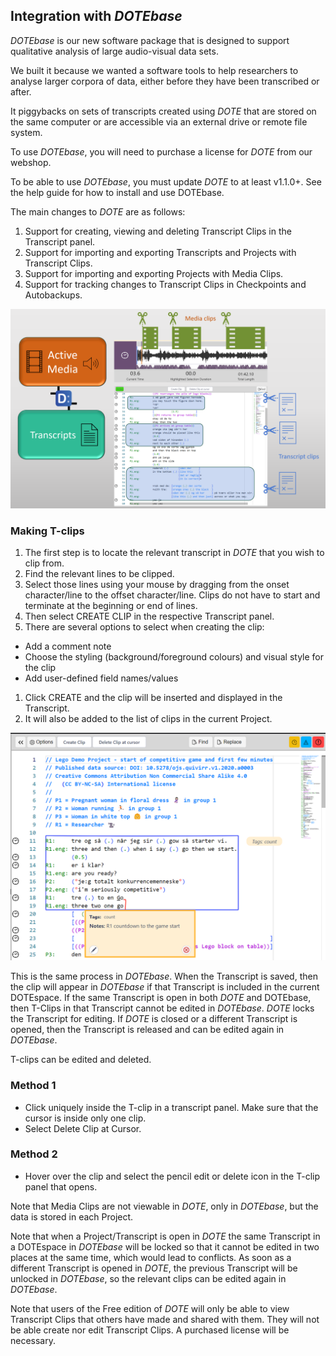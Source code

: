 ## Integration with _DOTEbase_

_DOTEbase_ is our new software package that is designed to support qualitative analysis of large audio-visual data sets.

We built it because we wanted a software tools to help researchers to analyse larger corpora of data, either before they have been transcribed or after.

It piggybacks on sets of transcripts created using _DOTE_ that are stored on the same computer or are accessible via an external drive or remote file system.

To use _DOTEbase_, you will need to purchase a license for _DOTE_ from our webshop.

To be able to use _DOTEbase_, you must update _DOTE_ to at least v1.1.0+.
See the help guide for how to install and use DOTEbase.

The main changes to _DOTE_ are as follows:

1. Support for creating, viewing and deleting Transcript Clips in the Transcript panel.
2. Support for importing and exporting Transcripts and Projects with Transcript Clips.
3. Support for importing and exporting Projects with Media Clips.
4. Support for tracking changes to Transcript Clips in Checkpoints and Autobackups.

[![DOTE clipping](images/dotebase/dote-clipping.png)](images/dotebase/dote-clipping.png)

### Making T-clips

1. The first step is to locate the relevant transcript in _DOTE_ that you wish to clip from.
1. Find the relevant lines to be clipped.
1. Select those lines using your mouse by dragging from the onset character/line to the offset character/line.
Clips do not have to start and terminate at the beginning or end of lines.
1. Then select CREATE CLIP in the respective Transcript panel.
1. There are several options to select when creating the clip:
  - Add a comment note
  - Choose the styling (background/foreground colours) and visual style for the clip
  - Add user-defined field names/values
1. Click CREATE and the clip will be inserted and displayed in the Transcript.
1. It will also be added to the list of clips in the current Project.

[![DOTE transcript clipping](images/dotebase/dote-clipping2.png)](images/dotebase/dote-clipping2.png)

This is the same process in _DOTEbase_.
When the Transcript is saved, then the clip will appear in _DOTEbase_ if that Transcript is included in the current DOTEspace.
If the same Transcript is open in both _DOTE_ and DOTEbase, then T-Clips in that Transcript cannot be edited in _DOTEbase_.
_DOTE_ locks the Transcript for editing.
If _DOTE_ is closed or a different Transcript is opened, then the Transcript is released and can be edited again in _DOTEbase_.

T-clips can be edited and deleted.

### Method 1

- Click uniquely inside the T-clip in a transcript panel.
Make sure that the cursor is inside only one clip.
- Select Delete Clip at Cursor.

### Method 2

- Hover over the clip and select the pencil edit or delete icon in the T-clip panel that opens.


Note that Media Clips are not viewable in _DOTE_, only in _DOTEbase_, but the data is stored in each Project.

Note that when a Project/Transcript is open in _DOTE_ the same Transcript in a DOTEspace in _DOTEbase_ will be locked so that it cannot be edited in two places at the same time, which would lead to conflicts.
As soon as a different Transcript is opened in _DOTE_, the previous Transcript will be unlocked in _DOTEbase_, so the relevant clips can be edited again in _DOTEbase_.

Note that users of the Free edition of _DOTE_ will only be able to view Transcript Clips that others have made and shared with them.
They will not be able create nor edit Transcript Clips.
A purchased license will be necessary.
